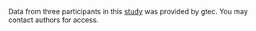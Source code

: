 Data from three participants in this 
[study](https://pubmed.ncbi.nlm.nih.gov/33192277/) was provided by gtec. 
You may contact authors for access.